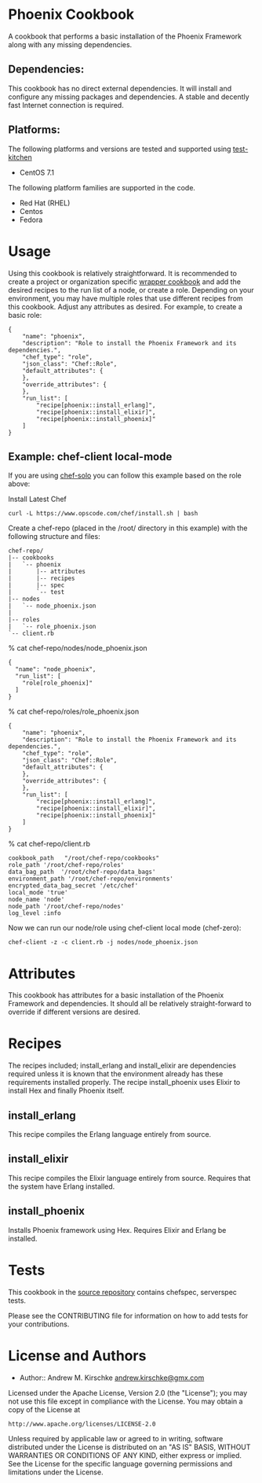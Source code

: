 Phoenix Cookbook
================

A cookbook that performs a basic installation of the Phoenix Framework along
with any missing dependencies.

## Dependencies:

This cookbook has no direct external dependencies.  It will install and configure
any missing packages and dependencies.  A stable and decently fast Internet
connection is required.

## Platforms:

The following platforms and versions are tested and supported using
[test-kitchen](http://kitchen.ci/)

* CentOS 7.1

The following platform families are supported in the code.

* Red Hat (RHEL)
* Centos
* Fedora

Usage
=====

Using this cookbook is relatively straightforward. It is recommended to create
a project or organization specific [wrapper cookbook](https://www.chef.io/blog/2013/12/03/doing-wrapper-cookbooks-right/) 
and add the desired recipes to the run list of a node, or create a role. Depending on your
environment, you may have multiple roles that use different recipes
from this cookbook. Adjust any attributes as desired. For example, to
create a basic role:

``````
{
    "name": "phoenix",
    "description": "Role to install the Phoenix Framework and its dependencies.",
    "chef_type": "role",
    "json_class": "Chef::Role",
    "default_attributes": {
    },
    "override_attributes": {
    },
    "run_list": [
        "recipe[phoenix::install_erlang]",
        "recipe[phoenix::install_elixir]",
        "recipe[phoenix::install_phoenix]"
    ]
}
``````

## Example: chef-client local-mode

If you are using [chef-solo](https://docs.chef.io/chef_solo.html) you can follow this
example based on the role above:

Install Latest Chef

``````
curl -L https://www.opscode.com/chef/install.sh | bash

``````

Create a chef-repo (placed in the /root/ directory in this example) with the 
following structure and files:

``````
chef-repo/
|-- cookbooks
|   `-- phoenix
|       |-- attributes
|       |-- recipes
|       |-- spec
|       `-- test
|-- nodes
|   `-- node_phoenix.json
|   
|-- roles
|   `-- role_phoenix.json
`-- client.rb
``````

% cat chef-repo/nodes/node_phoenix.json
``````
{
  "name": "node_phoenix",
  "run_list": [
    "role[role_phoenix]"
  ]
}
``````

% cat chef-repo/roles/role_phoenix.json
``````
{
    "name": "phoenix",
    "description": "Role to install the Phoenix Framework and its dependencies.",
    "chef_type": "role",
    "json_class": "Chef::Role",
    "default_attributes": {
    },
    "override_attributes": {
    },
    "run_list": [
        "recipe[phoenix::install_erlang]",
        "recipe[phoenix::install_elixir]",
        "recipe[phoenix::install_phoenix]"
    ]
}
``````

% cat chef-repo/client.rb
``````
cookbook_path   "/root/chef-repo/cookbooks"
role_path '/root/chef-repo/roles'
data_bag_path  '/root/chef-repo/data_bags'
environment_path '/root/chef-repo/environments'
encrypted_data_bag_secret '/etc/chef'
local_mode 'true'
node_name 'node'
node_path '/root/chef-repo/nodes'
log_level :info
``````

Now we can run our node/role using chef-client local mode (chef-zero):

``````
chef-client -z -c client.rb -j nodes/node_phoenix.json
``````

Attributes
==========

This cookbook has attributes for a basic installation of the Phoenix Framework
and dependencies.  It should all be relatively straight-forward to override if
different versions are desired.

Recipes
=======

The recipes included; install\_erlang and install\_elixir are dependencies
required unless it is known that the environment already has these requirements
installed properly. The recipe install\_phoenix uses Elixir to install Hex and
finally Phoenix itself.

install\_erlang
-----------------

This recipe compiles the Erlang language entirely from source.

install\_elixir
-----------------

This recipe compiles the Elixir language entirely from source.  Requires that
the system have Erlang installed.

install\_phoenix
-----------------

Installs Phoenix framework using Hex.  Requires Elixir and Erlang be installed.

Tests
=====

This cookbook in the [source repository](https://github.com/amkirsch/phoenix/)
contains chefspec, serverspec tests.

Please see the CONTRIBUTING file for information on how to add tests
for your contributions.


License and Authors
===================

* Author:: Andrew M. Kirschke <andrew.kirschke@gmx.com>

Licensed under the Apache License, Version 2.0 (the "License");
you may not use this file except in compliance with the License.
You may obtain a copy of the License at

    http://www.apache.org/licenses/LICENSE-2.0

Unless required by applicable law or agreed to in writing, software
distributed under the License is distributed on an "AS IS" BASIS,
WITHOUT WARRANTIES OR CONDITIONS OF ANY KIND, either express or implied.
See the License for the specific language governing permissions and
limitations under the License.

